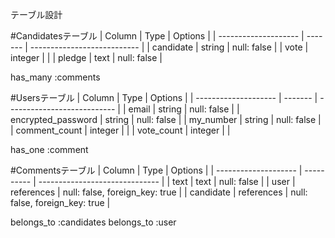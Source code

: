 テーブル設計

#Candidatesテーブル
| Column               | Type    | Options                     |
| -------------------- | ------- | --------------------------- |
| candidate            | string  | null: false                 |
| vote                 | integer |                             |
| pledge               | text    | null: false                 |

has_many :comments

#Usersテーブル
| Column               | Type    | Options                     |
| -------------------- | ------- | --------------------------- |
| email                | string  | null: false                 |
| encrypted_password   | string  | null: false                 |
| my_number            | string  | null: false                 |
| comment_count        | integer |                             |
| vote_count           | integer |                             |

has_one :comment

#Commentsテーブル
| Column               | Type       | Options                        |
| -------------------- | ---------- | ------------------------------ |
| text                 | text       | null: false                    |
| user                 | references | null: false, foreign_key: true |
| candidate            | references | null: false, foreign_key: true |

belongs_to :candidates
belongs_to :user